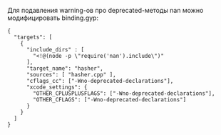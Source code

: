 Для подавления warning-ов про deprecated-методы nan можно модифицировать binding.gyp:

```gyp
{
  "targets": [
    { 
      "include_dirs" : [
        "<!@(node -p \"require('nan').include\")"
      ],
      "target_name": "hasher",
      "sources": [ "hasher.cpp" ],
      "cflags_cc": ["-Wno-deprecated-declarations"],
      "xcode_settings": {
        "OTHER_CPLUSPLUSFLAGS": ["-Wno-deprecated-declarations"],
        "OTHER_CFLAGS": ["-Wno-deprecated-declarations"]
      }
    }
  ]
}
```